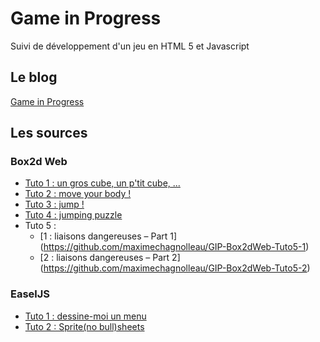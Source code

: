 # Game in Progress

Suivi de développement d'un jeu en HTML 5 et Javascript

## Le blog
[Game in Progress](https://maximechagnolleau.wordpress.com/)

## Les sources

### Box2d Web

* [Tuto 1 : un gros cube, un p'tit cube, ...](https://github.com/maximechagnolleau/GIP-Box2dWeb-Tuto1)
* [Tuto 2 : move your body !](https://github.com/maximechagnolleau/GIP-Box2dWeb-Tuto2)
* [Tuto 3 : jump !](https://github.com/maximechagnolleau/GIP-Box2dWeb-Tuto3)
* [Tuto 4 : jumping puzzle](https://github.com/maximechagnolleau/GIP-Box2dWeb-Tuto4)
* Tuto 5 : 
  * [1 : liaisons dangereuses – Part 1] (https://github.com/maximechagnolleau/GIP-Box2dWeb-Tuto5-1)
  * [2 : liaisons dangereuses – Part 2] (https://github.com/maximechagnolleau/GIP-Box2dWeb-Tuto5-2)
  
### EaselJS

* [Tuto 1 : dessine-moi un menu](https://github.com/maximechagnolleau/GIP-EaselJS-Tuto1)
* [Tuto 2 : Sprite(no bull)sheets](https://github.com/maximechagnolleau/GIP-EaselJS-Tuto2)

